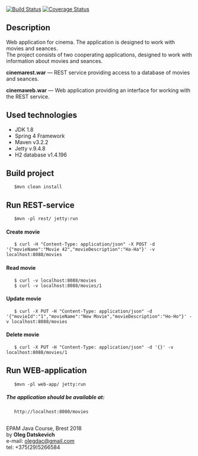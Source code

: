 [![Build Status](https://travis-ci.org/Brest-Java-Course-2018/olegdatskevich.svg?branch=master)](https://travis-ci.org/Brest-Java-Course-2018/olegdatskevich)
[![Coverage Status](https://coveralls.io/repos/github/Brest-Java-Course-2018/olegdatskevich/badge.svg?branch=master)](https://coveralls.io/github/Brest-Java-Course-2018/olegdatskevich?branch=master)  

## Description    
Web application for cinema. The application is designed to work with movies and seances.  
The project consists of two cooperating applications, designed to work with information about movies and seances.
  
**cinemarest.war** — REST service providing access to a database of movies and seances.

**cinemaweb.war** — Web application providing an interface for working with the REST service.
## Used technologies
* JDK 1.8  
* Spring 4 Framework  
* Maven v3.2.2
* Jetty v.9.4.8  
* H2 database v1.4.196

## Build project 
       $mvn clean install  

## Run REST-service  
       $mvn -pl rest/ jetty:run  
#### Create movie  
       $ curl -H "Content-Type: application/json" -X POST -d '{"movieName":"Movie 42","movieDescription":"Ha-Ha"}' -v localhost:8088/movies
#### Read movie       
       $ curl -v localhost:8088/movies
       $ curl -v localhost:8088/movies/1
#### Update movie  
       $ curl -X PUT -H "Content-Type: application/json" -d '{"movieId":"1","movieName":"New Movie","movieDescription":"Ho-Ho"}' -v localhost:8088/movies
#### Delete movie  
       $ curl -X PUT -H "Content-Type: application/json" -d '{}' -v localhost:8088/movies/1
       
## Run WEB-application  
       $mvn -pl web-app/ jetty:run  
##### The application should be available at:       
       http://localhost:8080/movies  
## 
EPAM Java Course, Brest 2018  
by **Oleg Datskevich**  
e-mail: olegdac@gmail.com  
tel: +375(29)5266584